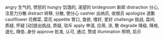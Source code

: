 angry 生气的, 愤怒的
hungry 饥饿的, 渴望的
bridegroom 新郎
distraction 分心,注意力分散
distract 转移, 分散, 使分心
cashier 出纳员, 收银员
apologize 道歉
cauliflower 花椰菜, 菜花
appetite 胃口, 食欲, 嗜好, 爱好
challenge 挑战, 盘间, 质疑, 怀疑 [动]提出挑战, 质疑, 驳斥
apply 申请, 应用, 涂, 敷
degrade 降级, 降格, 退化, 降低..身份
approve 批准, 认可, 通过, 赞成
illumination 照明, 启示
